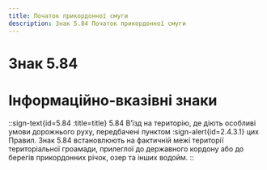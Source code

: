 ```yaml
---
title: Початок прикордонної смуги
description: Знак 5.84 Початок прикордонної смуги
---
```

# Знак 5.84
# Інформаційно-вказівні знаки
::sign-text{id=5.84 :title=title}
5.84 В’їзд на територію, де діють особливі умови дорожнього руху, передбачені пунктом :sign-alert{id=2.4.3.1} цих Правил.
Знак 5.84 встановлюють на фактичній межі території територіальної гроамади, прилеглої до державного кордону або до берегів прикордонних річок, озер та інших водойм.
::